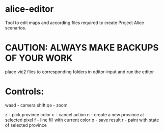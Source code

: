 # alice-editor
Tool to edit maps and according files required to create Project Alice scenarios.

# CAUTION: ALWAYS MAKE BACKUPS OF YOUR WORK

place vic2 files to corresponding folders in editor-input and run the editor

# Controls:

wasd - camera shift
qe - zoom

z - pick province color
c - cancel action
n - create a new province at selected pixel
f - line fill with current color
p - save result
r - paint with state of selected province
